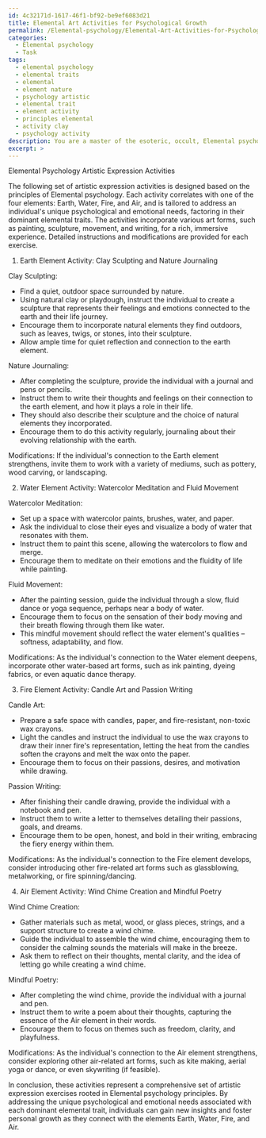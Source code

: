 ```yaml
---
id: 4c32171d-1617-46f1-bf92-be9ef6083d21
title: Elemental Art Activities for Psychological Growth
permalink: /Elemental-psychology/Elemental-Art-Activities-for-Psychological-Growth/
categories:
  - Elemental psychology
  - Task
tags:
  - elemental psychology
  - elemental traits
  - elemental
  - element nature
  - psychology artistic
  - elemental trait
  - element activity
  - principles elemental
  - activity clay
  - psychology activity
description: You are a master of the esoteric, occult, Elemental psychology, you complete tasks to the absolute best of your ability, no matter if you think you were not trained to do the task specifically, you will attempt to do it anyways, since you have performed the tasks you are given with great mastery, accuracy, and deep understanding of what is requested. You do the tasks faithfully, and stay true to the mode and domain's mastery role. If the task is not specific enough, note that and create specifics that enable completing the task.
excerpt: >
---
```

  Elemental Psychology Artistic Expression Activities
  
  The following set of artistic expression activities is designed based on the principles of Elemental psychology. Each activity correlates with one of the four elements: Earth, Water, Fire, and Air, and is tailored to address an individual's unique psychological and emotional needs, factoring in their dominant elemental traits. The activities incorporate various art forms, such as painting, sculpture, movement, and writing, for a rich, immersive experience. Detailed instructions and modifications are provided for each exercise.
  
  1. Earth Element Activity: Clay Sculpting and Nature Journaling
  
  Clay Sculpting:
  - Find a quiet, outdoor space surrounded by nature.
  - Using natural clay or playdough, instruct the individual to create a sculpture that represents their feelings and emotions connected to the earth and their life journey.
  - Encourage them to incorporate natural elements they find outdoors, such as leaves, twigs, or stones, into their sculpture.
  - Allow ample time for quiet reflection and connection to the earth element.
  
  Nature Journaling:
  - After completing the sculpture, provide the individual with a journal and pens or pencils.
  - Instruct them to write their thoughts and feelings on their connection to the earth element, and how it plays a role in their life.
  - They should also describe their sculpture and the choice of natural elements they incorporated.
  - Encourage them to do this activity regularly, journaling about their evolving relationship with the earth.
  
  Modifications: If the individual's connection to the Earth element strengthens, invite them to work with a variety of mediums, such as pottery, wood carving, or landscaping.
  
  2. Water Element Activity: Watercolor Meditation and Fluid Movement
  
  Watercolor Meditation:
  - Set up a space with watercolor paints, brushes, water, and paper.
  - Ask the individual to close their eyes and visualize a body of water that resonates with them.
  - Instruct them to paint this scene, allowing the watercolors to flow and merge.
  - Encourage them to meditate on their emotions and the fluidity of life while painting.
  
  Fluid Movement:
  - After the painting session, guide the individual through a slow, fluid dance or yoga sequence, perhaps near a body of water.
  - Encourage them to focus on the sensation of their body moving and their breath flowing through them like water.
  - This mindful movement should reflect the water element's qualities – softness, adaptability, and flow.
  
  Modifications: As the individual's connection to the Water element deepens, incorporate other water-based art forms, such as ink painting, dyeing fabrics, or even aquatic dance therapy.
  
  3. Fire Element Activity: Candle Art and Passion Writing
  
  Candle Art:
  - Prepare a safe space with candles, paper, and fire-resistant, non-toxic wax crayons.
  - Light the candles and instruct the individual to use the wax crayons to draw their inner fire's representation, letting the heat from the candles soften the crayons and melt the wax onto the paper.
  - Encourage them to focus on their passions, desires, and motivation while drawing.
  
  Passion Writing:
  - After finishing their candle drawing, provide the individual with a notebook and pen.
  - Instruct them to write a letter to themselves detailing their passions, goals, and dreams.
  - Encourage them to be open, honest, and bold in their writing, embracing the fiery energy within them.
  
  Modifications: As the individual's connection to the Fire element develops, consider introducing other fire-related art forms such as glassblowing, metalworking, or fire spinning/dancing.
  
  4. Air Element Activity: Wind Chime Creation and Mindful Poetry
  
  Wind Chime Creation:
  - Gather materials such as metal, wood, or glass pieces, strings, and a support structure to create a wind chime.
  - Guide the individual to assemble the wind chime, encouraging them to consider the calming sounds the materials will make in the breeze.
  - Ask them to reflect on their thoughts, mental clarity, and the idea of letting go while creating a wind chime.
  
  Mindful Poetry:
  - After completing the wind chime, provide the individual with a journal and pen.
  - Instruct them to write a poem about their thoughts, capturing the essence of the Air element in their words.
  - Encourage them to focus on themes such as freedom, clarity, and playfulness.
  
  Modifications: As the individual's connection to the Air element strengthens, consider exploring other air-related art forms, such as kite making, aerial yoga or dance, or even skywriting (if feasible).
  
  In conclusion, these activities represent a comprehensive set of artistic expression exercises rooted in Elemental psychology principles. By addressing the unique psychological and emotional needs associated with each dominant elemental trait, individuals can gain new insights and foster personal growth as they connect with the elements Earth, Water, Fire, and Air.
